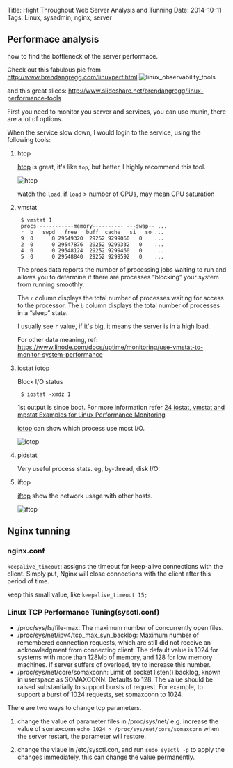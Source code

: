 Title: Hight Throughput Web Server Analysis and Tunning
Date: 2014-10-11
Tags: Linux, sysadmin, nginx, server


## Performace analysis
how to find the bottleneck of the server performace.

Check out this fabulous pic from <http://www.brendangregg.com/linuxperf.html>
![linux_observability_tools](http://www.brendangregg.com/Perf/linux_observability_tools.png)

and this great slices: <http://www.slideshare.net/brendangregg/linux-performance-tools>

First you need to monitor you server and services, you can use munin, there are a lot of options.

When the service slow down, I would login to the service, using the following tools:

1. htop

    [htop](http://hisham.hm/htop/index.php) is great, it's like `top`, but better, I highly recommend this tool.

    ![htop](http://hisham.hm/htop/htop-1.0-screenshot.png)

    watch the `load`, if `load` > number of CPUs, may mean CPU saturation

2. vmstat

        $ vmstat 1
        procs -----------memory---------- ---swap-- ...
        r  b   swpd   free   buff  cache   si   so ...
        9  0      0 29549320  29252 9299060   0    ...
        2  0      0 29547876  29252 9299332   0    ...
        4  0      0 29548124  29252 9299460   0    ...
        5  0      0 29548840  29252 9299592   0    ...

    The procs data reports the number of processing jobs waiting to run and allows you to determine if there are processes “blocking” your system from running smoothly.

    The `r` column displays the total number of processes waiting for access to the processor. The `b` column displays the total number of processes in a “sleep” state.

    I usually see `r` value, if it's big, it means the server is in a high load.

    For other data meaning, ref: <https://www.linode.com/docs/uptime/monitoring/use-vmstat-to-monitor-system-performance>

3. iostat iotop

    Block I/O status

        $ iostat -xmdz 1

    1st output is since boot.
    For more information refer [24 iostat, vmstat and mpstat Examples for Linux Performance Monitoring](http://www.thegeekstuff.com/2011/07/iostat-vmstat-mpstat-examples/)

    [iotop](http://guichaz.free.fr/iotop/) can show which process use most I/O.

    ![iotop](http://guichaz.free.fr/iotop/iotop_big.png)

4. pidstat

    Very useful process stats. eg, by-thread, disk I/O:

5. iftop

    [iftop](http://www.ex-parrot.com/pdw/iftop/) show the network usage with other hosts.

    ![iftop](http://www.ex-parrot.com/pdw/iftop/iftop_normal.png)

## Nginx tunning

### nginx.conf

`keepalive_timeout`: assigns the timeout for keep-alive connections with the client. Simply put, Nginx will close connections with the client after this period of time.

keep this small value, like `keepalive_timeout 15;`

### Linux TCP Performance Tuning(sysctl.conf)

* /proc/sys/fs/file-max: The maximum number of concurrently open files.
* /proc/sys/net/ipv4/tcp_max_syn_backlog: Maximum number of remembered connection requests, which are still did not receive an acknowledgment from connecting client. The default value is 1024 for systems with more than 128Mb of memory, and 128 for low memory machines. If server suffers of overload, try to increase this number.
* /proc/sys/net/core/somaxconn: Limit of socket listen() backlog, known in userspace as SOMAXCONN. Defaults to 128. The value should be raised substantially to support bursts of request. For example, to support a burst of 1024 requests, set somaxconn to 1024.

There are two ways to change tcp parameters.

1. change the value of parameter files in /proc/sys/net/
   e.g. increase the value of somaxconn
        `echo 1024 > /proc/sys/net/core/somaxconn`
   when the server restart, the parameter will restore.

2. change the vlaue in /etc/sysctl.con, and run `sudo sysctl -p` to apply the changes immediately,
   this can change the value permanently.

